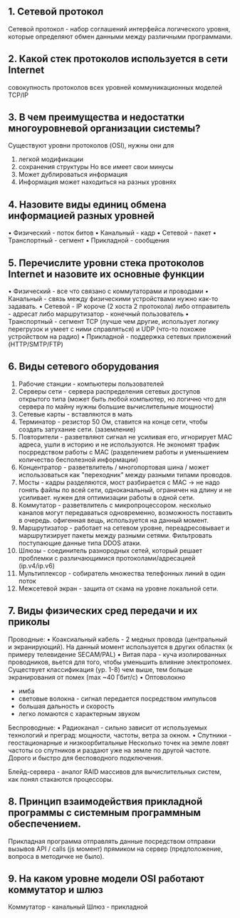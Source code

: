 ## 1. Сетевой протокол
Сетевой протокол - набор соглашений интерфейса логического уровня, которые определяют обмен данными между различными программами. 

## 2. Какой стек протоколов используется в сети Internet 
совокупность протоколов всех уровней коммуникационных моделей TCP/IP 

## 3. В чем преимущества и недостатки многоуровневой организации системы?  
Существуют уровни протоколов (OSI), нужны они для
1. легкой модификации 
2. сохранения структуры
Но все имеет свои минусы
1. Может дублироваться информация 
2. Информация может находиться на разных уровнях 

## 4. Назовите виды единиц обмена информацией разных уровней 
• Физический - поток битов
• Канальный - кадр
• Сетевой - пакет
• Транспортный - сегмент
• Прикладной - сообщения

## 5. Перечислите уровни стека протоколов Internet и назовите их основные функции
• Физический - все что связано с коммутаторами и проводами 
• Канальный - связь между физическими устройствами нужно как-то задавать. 
• Сетевой - IP короче (2 хоста 2 протокола) 
либо отправитель - адресат
либо маршрутизатор - конечный пользователь 
• Транспортный - сегмент TCP (лучше чем другие, использует логику перегрузок и умеет с ними справляться) и UDP (что-то похожее устройством на радио)
• Прикладной - поддержка сетевых приложений (HTTP/SMTP/FTP)

## 6. Виды сетевого оборудования 
1. Рабочие станции - компьютеры пользователей
2. Серверы сети - сервера распределения сетевых доступов открытого типа (может быть любой компьютер, но логично что для сервера по майну нужны большие вычислительные мощности)
3. Сетевые карты - вставляются в мать
4. Терминатор - резистор 50 Ом, ставится на конце сети, чтобы создать затухание сети. (заземление)
5. Повторители - разветвляют сигнал не усиливая его, игнорирует MAC адреса, ушли в историю и не используются. Не экономят трафик посрредством работы с MAC (разделением работы и уменьшением количество бесполезной информации)
6. Концентратор - разветвлитель / многопортовая шина / может использоваться как "переходник" между разными типами проводов.
7. Мосты - кадры разделяются, мост разбирается с MAC -> не надо гонять файлы по всей сети, одноканальный, ограничен на длину и не усиливает. нужен для оптимизации работы в одной сети. 
8. Коммутатор - разветвлитель с микропроцессором. несколько каналов могут передаваться одновременно, возможность поставить в очередь. офигенная вещь, используется на данный момент. 
9. Маршрутизатор - работает на сетевом уровне, переадресовывает и маршрутизирует пакеты между разными сетями. Фильтровать поступающие данные типа DDOS атаки. 
10. Шлюзы - соединитель разнородных сетей, который решает проблемки с различающимися протоколами/адресацией (ip.v4/ip.v6)
11. Мультиплексор - собиратель множества телефонных линий в один поток
12. Межсетевой экран - защита от скама на уровне локальной сети. 

## 7. Виды физических сред передачи и их приколы 
Проводные:
• Коаксиальный кабель - 2 медных провода (центральный и экранирующий). На данный момент используется в других областях (к примеру телевидение SECAM/PAL)
• Витая пара - куча изолированных проводников, вьется для того, чтобы уменьшить влияние электропомех. 
Существует классификация (ур. 1-8) чем выше, тем больше экранирования от помех (max ~40 Гбит/с)
• Оптоволокно 
- имба
- световые волокна - сигнал передается посредством импульсов
- большая дальность и скорость
- легко ломаются с характерным звуком

Беспроводные:
• Радиоканал - сильно зависит от используемых технологий и преград: мощности, частоты, ветра за окном. 
• Спутники - геостационарные и низкоорбитальные 
Несколько точек на земле ловят частоты со спутников и раздают уже на земле по другой частоте. Дорого и быстро для бесповодного подключения. 

Блейд-сервера - аналог RAID массивов для вычислительных систем, как понял стакаются процессоры. 

## 8. Принцип взаимодействия прикладной программы с системным программным обеспечением. 
Прикладная программа отправлять данные посредством отправки вызывов API / calls (js момент) прямиком на сервер (предположение, вопроса в методичке не было). 

## 9. На каком уровне модели OSI работают коммутатор и шлюз
Коммутатор - канальный
Шлюз - прикладной 